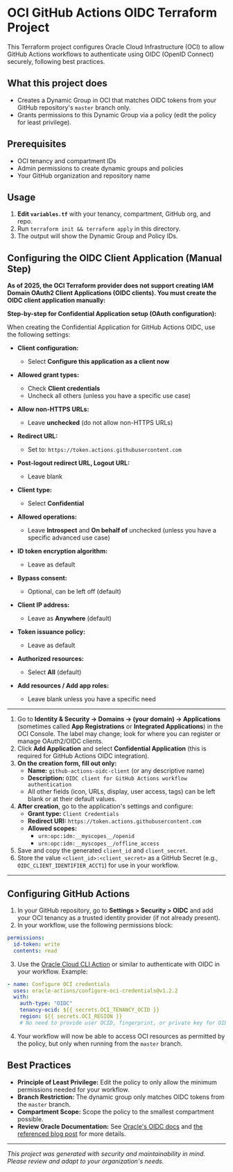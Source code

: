 # OCI GitHub Actions OIDC Terraform Project

This Terraform project configures Oracle Cloud Infrastructure (OCI) to allow GitHub Actions workflows to authenticate using OIDC (OpenID Connect) securely, following best practices.

## What this project does
- Creates a Dynamic Group in OCI that matches OIDC tokens from your GitHub repository's `master` branch only.
- Grants permissions to this Dynamic Group via a policy (edit the policy for least privilege).

## Prerequisites
- OCI tenancy and compartment IDs
- Admin permissions to create dynamic groups and policies
- Your GitHub organization and repository name

## Usage
1. **Edit `variables.tf`** with your tenancy, compartment, GitHub org, and repo.
2. Run `terraform init && terraform apply` in this directory.
3. The output will show the Dynamic Group and Policy IDs.

## Configuring the OIDC Client Application (Manual Step)

**As of 2025, the OCI Terraform provider does not support creating IAM Domain OAuth2 Client Applications (OIDC clients). You must create the OIDC client application manually:**



**Step-by-step for Confidential Application setup (OAuth configuration):**

When creating the Confidential Application for GitHub Actions OIDC, use the following settings:

- **Client configuration:**
  - Select **Configure this application as a client now**

- **Allowed grant types:**
  - Check **Client credentials**
  - Uncheck all others (unless you have a specific use case)

- **Allow non-HTTPS URLs:**
  - Leave **unchecked** (do not allow non-HTTPS URLs)

- **Redirect URL:**
  - Set to: `https://token.actions.githubusercontent.com`

- **Post-logout redirect URL, Logout URL:**
  - Leave blank

- **Client type:**
  - Select **Confidential**

- **Allowed operations:**
  - Leave **Introspect** and **On behalf of** unchecked (unless you have a specific advanced use case)

- **ID token encryption algorithm:**
  - Leave as default

- **Bypass consent:**
  - Optional, can be left off (default)

- **Client IP address:**
  - Leave as **Anywhere** (default)

- **Token issuance policy:**
  - Leave as default

- **Authorized resources:**
  - Select **All** (default)

- **Add resources / Add app roles:**
  - Leave blank unless you have a specific need

---

1. Go to **Identity & Security → Domains → (your domain) → Applications** (sometimes called **App Registrations** or **Integrated Applications**) in the OCI Console. The label may change; look for where you can register or manage OAuth2/OIDC clients.
2. Click **Add Application** and select **Confidential Application** (this is required for GitHub Actions OIDC integration).
3. **On the creation form, fill out only:**
   - **Name:** `github-actions-oidc-client` (or any descriptive name)
   - **Description:** `OIDC client for GitHub Actions workflow authentication`
   - All other fields (icon, URLs, display, user access, tags) can be left blank or at their default values.
4. **After creation**, go to the application's settings and configure:
   - **Grant type:** `Client Credentials`
   - **Redirect URI:** `https://token.actions.githubusercontent.com`
   - **Allowed scopes:**
     - `urn:opc:idm:__myscopes__/openid`
     - `urn:opc:idm:__myscopes__/offline_access`
5. Save and copy the generated `client_id` and `client_secret`.
6. Store the value `<client_id>:<client_secret>` as a GitHub Secret (e.g., `OIDC_CLIENT_IDENTIFIER_ACCT1`) for use in your workflow.

---

## Configuring GitHub Actions
1. In your GitHub repository, go to **Settings > Security > OIDC** and add your OCI tenancy as a trusted identity provider (if not already present).
2. In your workflow, use the following permissions block:

```yaml
permissions:
  id-token: write
  contents: read
```

3. Use the [Oracle Cloud CLI Action](https://github.com/oracle-actions/configure-oci-credentials) or similar to authenticate with OIDC in your workflow. Example:

```yaml
- name: Configure OCI credentials
  uses: oracle-actions/configure-oci-credentials@v1.2.2
  with:
    auth-type: "OIDC"
    tenancy-ocid: ${{ secrets.OCI_TENANCY_OCID }}
    region: ${{ secrets.OCI_REGION }}
    # No need to provide user OCID, fingerprint, or private key for OIDC
```

4. Your workflow will now be able to access OCI resources as permitted by the policy, but only when running from the `master` branch.

## Best Practices
- **Principle of Least Privilege:** Edit the policy to only allow the minimum permissions needed for your workflow.
- **Branch Restriction:** The dynamic group only matches OIDC tokens from the `master` branch.
- **Compartment Scope:** Scope the policy to the smallest compartment possible.
- **Review Oracle Documentation:** See [Oracle's OIDC docs](https://docs.oracle.com/en-us/iaas/Content/Identity/Tasks/managingdynamicgroups.htm) and [the referenced blog post](https://blogs.oracle.com/ateam/post/github-actions-oci-a-guide-to-secure-oidc-token-exchange) for more details.

---

_This project was generated with security and maintainability in mind. Please review and adapt to your organization's needs._
